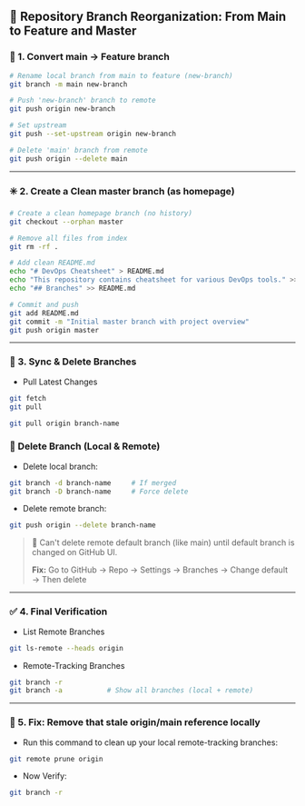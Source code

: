 ## 🚀 Repository Branch Reorganization: From Main to Feature and Master

### 🔧 1. Convert main → Feature branch

```sh
# Rename local branch from main to feature (new-branch)
git branch -m main new-branch

# Push 'new-branch' branch to remote
git push origin new-branch

# Set upstream
git push --set-upstream origin new-branch

# Delete 'main' branch from remote
git push origin --delete main
```

---

### ✳️ 2. Create a Clean master branch (as homepage)

```sh 
# Create a clean homepage branch (no history)
git checkout --orphan master

# Remove all files from index
git rm -rf .

# Add clean README.md
echo "# DevOps Cheatsheet" > README.md
echo "This repository contains cheatsheet for various DevOps tools." >> README.md
echo "## Branches" >> README.md

# Commit and push
git add README.md
git commit -m "Initial master branch with project overview"
git push origin master
```

---

### 🔁 3. Sync & Delete Branches

- Pull Latest Changes
```sh
git fetch
git pull

git pull origin branch-name
```

### 🧹 Delete Branch (Local & Remote)

- Delete local branch:
```sh
git branch -d branch-name     # If merged
git branch -D branch-name     # Force delete
```

- Delete remote branch:
```sh
git push origin --delete branch-name
```

> 🛑 Can't delete remote default branch (like main) until default branch is changed on GitHub UI.
> 
> **Fix:** Go to GitHub → Repo → Settings → Branches → Change default → Then delete


---

### ✅ 4. Final Verification

- List Remote Branches
```sh
git ls-remote --heads origin
```

- Remote-Tracking Branches
```sh
git branch -r
git branch -a           # Show all branches (local + remote)
```

---

### 🧹 5. Fix: Remove that stale origin/main reference locally
- Run this command to clean up your local remote-tracking branches:
```sh
git remote prune origin
```

- Now Verify:
```sh
git branch -r
```